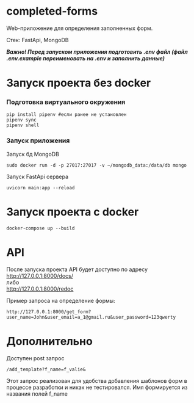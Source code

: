 # completed-forms
Web-приложение для определения заполненных форм.

Стек: FastApi, MongoDB

***Важно! Перед запуском приложения подготовить .env файл (файл .env.example переименовать на .env и заполнить данные)***

# Запуск проекта без docker

### Подготовка виртуального окружения
```
pip install pipenv #если ранее не установлен
pipenv sync 
pipenv shell
```
### Запуск приложения
Запуск бд MongoDB
```
sudo docker run -d -p 27017:27017 -v ~/mongodb_data:/data/db mongo
```
Запуск FastApi сервера
```
uvicorn main:app --reload
```

# Запуск проекта с docker
```
docker-compose up --build
```

# API
После запуска проекта API будет доступно по адресу
<br>http://127.0.0.1:8000/docs/ 
<br>либо 
<br>http://127.0.0.1:8000/redoc

Пример запроса на определение формы:
```
http://127.0.0.1:8000/get_form?user_name=John&user_email=a_1@gmail.ru&user_password=123qwerty
```

# Дополнительно
Доступен post запрос 

```
/add_template?f_name=f_valie&
```

Этот запрос реализован для удобства добавления шаблонов форм в процессе разработки и никак не тестировался. Имя формируется из названия полей f_name